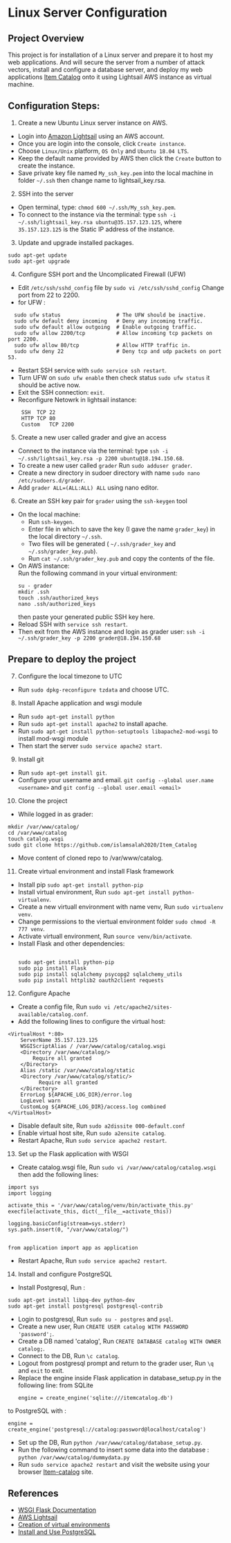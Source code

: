 # Linux Server Configuration

## Project Overview
This project is for installation of a Linux server and prepare it to host my web applications. And will secure the server from a number of attack vectors, install and configure a database server, and deploy my web applications [Item Catalog](https://github.com/islamsalah2020/Item_Catalog) onto it using Lightsail AWS instance as virtual machine.

## Configuration Steps:

1. Create a new Ubuntu Linux server instance on AWS.
- Login into [Amazon Lightsail](https://lightsail.aws.amazon.com/ls/webapp/home/resources) using an AWS account.
- Once you are login into the console, click `Create instance`.
- Choose `Linux/Unix` platform, `OS Only` and  `Ubuntu 18.04 LTS`.
- Keep the default name provided by AWS then click the `Create` button to create the instance.
- Save private key file named `My_ssh_key.pem` into the local machine in folder `~/.ssh` then change name to lightsail_key.rsa.

2. SSH into the server 
- Open terminal, type: `chmod 600 ~/.ssh/My_ssh_key.pem`.
- To connect to the instance via the terminal: type `ssh -i ~/.ssh/lightsail_key.rsa ubuntu@35.157.123.125`, 
  where `35.157.123.125` is the Static IP address of the instance.

3. Update and upgrade installed packages.
```
sudo apt-get update
sudo apt-get upgrade
```

4. Configure SSH port and the Uncomplicated Firewall (UFW)
- Edit `/etc/ssh/sshd_config` file by `sudo vi /etc/ssh/sshd_config` Change port from 22 to 2200.
- for UFW :
```
  sudo ufw status                  # The UFW should be inactive.
  sudo ufw default deny incoming   # Deny any incoming traffic.
  sudo ufw default allow outgoing  # Enable outgoing traffic.
  sudo ufw allow 2200/tcp          # Allow incoming tcp packets on port 2200.
  sudo ufw allow 80/tcp            # Allow HTTP traffic in.
  sudo ufw deny 22                 # Deny tcp and udp packets on port 53.
  ```
- Restart SSH service with `sudo service ssh restart`.
- Turn UFW on `sudo ufw enable` then check status `sudo ufw status` it should be active now.
- Exit the SSH connection: `exit`.
- Reconfigure Netowrk in lightsail instance:
  ```
   SSH	TCP	22	
   HTTP	TCP	80	
   Custom	TCP	2200
   ```
   
5. Create a new user called grader and give an access 
- Connect to the instance via the terminal: type `ssh -i ~/.ssh/lightsail_key.rsa -p 2200 ubuntu@18.194.150.68`.
- To create a new user called `grader` Run `sudo adduser grader`.
- Create a new directory in sudoer directory with name `sudo nano /etc/sudoers.d/grader`.
- Add `grader ALL=(ALL:ALL) ALL` using nano editor.

6. Create an SSH key pair for `grader` using the `ssh-keygen` tool
- On the local machine:
  - Run `ssh-keygen`.
  - Enter file in which to save the key (I gave the name `grader_key`) in the local directory `~/.ssh`.
  - Two files will be generated (  `~/.ssh/grader_key` and `~/.ssh/grader_key.pub`).
  - Run `cat ~/.ssh/grader_key.pub` and copy the contents of the file.
- On AWS instance:  
  Run the following command in your virtual environment:
  ```
  su - grader
  mkdir .ssh
  touch .ssh/authorized_keys
  nano .ssh/authorized_keys 
  ```
  then paste your generated public SSH key here.
- Reload SSH with `service ssh restart`.
- Then exit from the AWS instance and login as grader user:
```ssh -i ~/.ssh/grader_key -p 2200 grader@18.194.150.68```

## Prepare to deploy the project
7. Configure the local timezone to UTC
- Run `sudo dpkg-reconfigure tzdata` and choose UTC.

8. Install Apache application and wsgi module
- Run `sudo apt-get install python`
- Run `sudo apt-get install apache2` to install apache.
- Run `sudo apt-get install python-setuptools libapache2-mod-wsgi` to install mod-wsgi module
- Then start the server `sudo service apache2 start`.

9. Install git
- Run `sudo apt-get install git`.
- Configure your username and email. `git config --global user.name <username>` and `git config --global user.email <email>`

10. Clone the project
- While logged in as grader:
```
mkdir /var/www/catalog/
cd /var/www/catalog
touch catalog.wsgi
sudo git clone https://github.com/islamsalah2020/Item_Catalog
```
- Move content of cloned repo to /var/www/catalog.

11. Create virtual environment and install Flask framework
- Install pip 
```sudo apt-get install python-pip```
- Install virtual environment, Run `sudo apt-get install python-virtualenv`. 
- Create a new virtuall environment with name venv, Run `sudo virtualenv venv`.
- Change permissions to the viertual environment folder `sudo chmod -R 777 venv`.
- Activate virtuall environment, Run `source venv/bin/activate`.
- Install Flask and other dependencies:
  ```
  
  sudo apt-get install python-pip
  sudo pip install Flask
  sudo pip install sqlalchemy psycopg2 sqlalchemy_utils
  sudo pip install httplib2 oauth2client requests
  ```

12. Configure Apache
- Create a config file, Run `sudo vi /etc/apache2/sites-available/catalog.conf`.
- Add the following lines to configure the virtual host:
```
<VirtualHost *:80>
    ServerName 35.157.123.125
    WSGIScriptAlias / /var/www/catalog/catalog.wsgi
    <Directory /var/www/catalog/>
        Require all granted
    </Directory>
    Alias /static /var/www/catalog/static
    <Directory /var/www/catalog/static/>
          Require all granted
    </Directory>
    ErrorLog ${APACHE_LOG_DIR}/error.log
    LogLevel warn
    CustomLog ${APACHE_LOG_DIR}/access.log combined
</VirtualHost>
```
- Disable default site, Run `sudo a2dissite 000-default.conf`
- Enable virtual host site, Run `sudo a2ensite catalog`.
- Restart Apache, Run `sudo service apache2 restart`.

13. Set up the Flask application with WSGI
- Create catalog.wsgi file, Run `sudo vi /var/www/catalog/catalog.wsgi` then add the following lines:

```
import sys
import logging

activate_this = '/var/www/catalog/venv/bin/activate_this.py'
execfile(activate_this, dict(__file__=activate_this))

logging.basicConfig(stream=sys.stderr)
sys.path.insert(0, "/var/www/catalog/")


from application import app as application
```
- Restart Apache, Run `sudo service apache2 restart`.

14. Install and configure PostgreSQL
- Install Postgresql, Run :
```
sudo apt-get install libpq-dev python-dev
sudo apt-get install postgresql postgresql-contrib
```
- Login to postgresql, Run `sudo su - postgres` and `psql`.
- Create a new user, Run `CREATE USER catalog WITH PASSWORD 'password';`.
- Create a DB named 'catalog', Run `CREATE DATABASE catalog WITH OWNER catalog;`.
- Connect to the DB, Run `\c catalog`.
- Logout from postgresql prompt and return to the grader user, Run `\q` and `exit` to exit.
- Replace the engine inside Flask application in database_setup.py in the following line:
from SQLite
  ```
  engine = create_engine('sqlite:///itemcatalog.db')
  ```
to PostgreSQL with :
```
engine = create_engine('postgresql://catalog:password@localhost/catalog')
```
- Set up the DB, Run `python /var/www/catalog/database_setup.py`.
- Run the following command to insert some data into the database :
```python /var/www/catalog/dummydata.py```
- Run `sudo service apache2 restart` and visit the website using your browser [Item-catalog](http://35.157.123.125)  site.


## References 
- [WSGI Flask Documentation](https://flask.palletsprojects.com/en/1.1.x/deploying/)
- [AWS Lightsail](https://lightsail.aws.amazon.com/ls/webapp/home/instances)
- [Creation of virtual environments](https://docs.python.org/3/library/venv.html)
- [Install and Use PostgreSQL](https://www.digitalocean.com/community/tutorials/how-to-install-and-use-postgresql-on-ubuntu-18-04)

